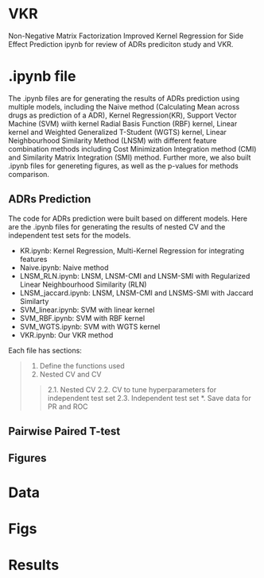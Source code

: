 # VKR
Non-Negative Matrix Factorization Improved Kernel Regression for Side Effect Prediction
ipynb for review of ADRs prediciton study and VKR.

# .ipynb file
The .ipynb files are for generating the results of ADRs prediction using multiple models, including the Naive method (Calculating Mean across drugs as prediction of a ADR), Kernel Regression(KR), Support Vector Machine (SVM) wiith kernel Radial Basis Function (RBF) kernel, Linear kernel and Weighted Generalized T-Student (WGTS) kernel, Linear Neighbourhood Similarity Method (LNSM) with different feature combination methods including Cost Minimization Integration method (CMI) and Similarity Matrix Integration (SMI) method. Further more, we also built .ipynb files for genereting figures, as well as the p-values for methods comparison.

## ADRs Prediction

The code for ADRs prediction were built based on different models. Here are the .ipynb files for generating the results of nested CV and the independent test sets 
for the models. 
- KR.ipynb: Kernel Regression, Multi-Kernel Regression for integrating features
- Naive.ipynb: Naive method
- LNSM_RLN.ipynb: LNSM, LNSM-CMI and LNSM-SMI with Regularized Linear Neighbourhood Similarity (RLN)
- LNSM_jaccard.ipynb: LNSM, LNSM-CMI and LNSMS-SMI with Jaccard Similarty
- SVM_linear.ipynb: SVM with linear kernel
- SVM_RBF.ipynb: SVM with RBF kernel
- SVM_WGTS.ipynb: SVM with WGTS kernel
- VKR.ipynb: Our VKR method

Each file has sections: 

> 1. Define the functions used
> 2. Nested CV and CV
>> 2.1. Nested CV
>> 2.2. CV to tune hyperparameters for independent test set
>> 2.3. Independent test set
>> *. Save data for PR and ROC

## Pairwise Paired T-test


## Figures


# Data

# Figs

# Results
